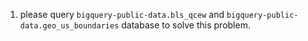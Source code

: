 1. please query `bigquery-public-data.bls_qcew` and `bigquery-public-data.geo_us_boundaries` database to solve this problem.